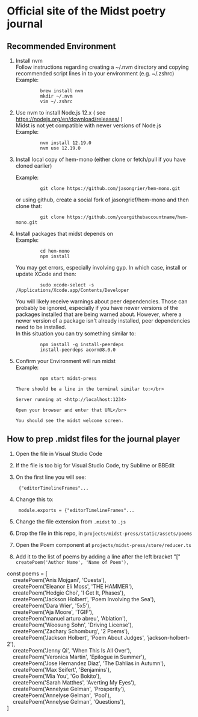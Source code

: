 # Official site of the Midst poetry journal

## Recommended Environment

1. Install nvm</br>
        Follow instructions regarding creating a ~/.nvm directory
        and copying recommended script lines in to your environment (e.g. ~/.zshrc)</br>
        Example:

                brew install nvm
                mkdir ~/.nvm
                vim ~/.zshrc
2. Use nvm to install Node.js 12.x ( see <https://nodejs.org/en/download/releases/> )</br>
       Midst is not yet compatible with newer versions of Node.js</br>
       Example:

                nvm install 12.19.0
                nvm use 12.19.0
3. Install local copy of hem-mono (either clone or fetch/pull if you have cloned earlier)</br>

      Example:

                git clone https://github.com/jasongrier/hem-mono.git

      or using github, create a social fork of jasongrief/hem-mono and then clone that:

                git clone https://github.com/yourgithubaccountname/hem-mono.git
4. Install packages that midst depends on</br>
 Example:

                cd hem-mono
                npm install

   You may get errors, especially involving gyp. In which case, install or update XCode and then:

                sudo xcode-select -s  /Applications/Xcode.app/Contents/Developer

   You will likely receive warnings about peer dependencies.  Those can probably be ignored, especially if you have newer versions of the packages installed that are being warned about.
        However, where a newer version of a package isn't already installed, peer dependencies need to be installed.</br>
        In this situation you can try something similar to:

                npm install -g install-peerdeps
                install-peerdeps acorn@8.0.0

5. Confirm your Environment will run midst</br>
       Example:

                npm start midst-press
        
       There should be a line in the terminal similar to:</br>
        
       Server running at <http://localhost:1234>
        
       Open your browser and enter that URL</br>
        
       You should see the midst welcome screen.

## How to prep .midst files for the journal player

1. Open the file in Visual Studio Code
2. If the file is too big for Visual Studio Code, try Sublime or BBEdit
3. On the first line you will see:

        {"editorTimelineFrames"...

4. Change this to:

        module.exports = {"editorTimelineFrames"...

5. Change the file extension from `.midst` to `.js`
6. Drop the file in this repo, in `projects/midst-press/static/assets/poems`
7. Open the Poem component at `projects/midst-press/store/reducer.ts`
8. Add it to the list of poems by adding a line after the left bracket "[" `createPoem('Author Name', 'Name of Poem'),`

const poems = [
</br>
&nbsp; &nbsp; createPoem('Anis Mojgani', 'Cuesta'),</br>
&nbsp; &nbsp; createPoem('Eleanor Eli Moss', 'THE HAMMER'),</br>
&nbsp; &nbsp; createPoem('Hedgie Choi', 'I Get It, Phases'),</br>
&nbsp; &nbsp; createPoem('Jackson Holbert', 'Poem Involving the Sea'),</br>
&nbsp; &nbsp; createPoem('Dara Wier', '5x5'),</br>
&nbsp; &nbsp; createPoem('Aja Moore', 'TGIF'),</br>
&nbsp; &nbsp; createPoem('manuel arturo abreu', 'Ablation'),</br>
&nbsp; &nbsp; createPoem('Woosung Sohn', 'Driving License'),</br>
&nbsp; &nbsp; createPoem('Zachary Schomburg', '2 Poems'),</br>
&nbsp; &nbsp; createPoem('Jackson Holbert', 'Poem About Judges', 'jackson-holbert-2'),</br>
&nbsp; &nbsp; createPoem('Jenny Qi', 'When This Is All Over'),</br>
&nbsp; &nbsp; createPoem('Veronica Martin', 'Epilogue in Summer'),</br>
&nbsp; &nbsp; createPoem('Jose Hernandez Diaz', 'The Dahlias in Autumn'),</br>
&nbsp; &nbsp; createPoem('Max Seifert', 'Benjamins'),</br>
&nbsp; &nbsp; createPoem('Mia You', 'Go Bokito'),</br>
&nbsp; &nbsp; createPoem('Sarah Matthes', 'Averting My Eyes'),</br>
&nbsp; &nbsp; createPoem('Annelyse Gelman', 'Prosperity'),</br>
&nbsp; &nbsp; createPoem('Annelyse Gelman', 'Pool'),</br>
&nbsp; &nbsp; createPoem('Annelyse Gelman', 'Questions'),</br>
]
